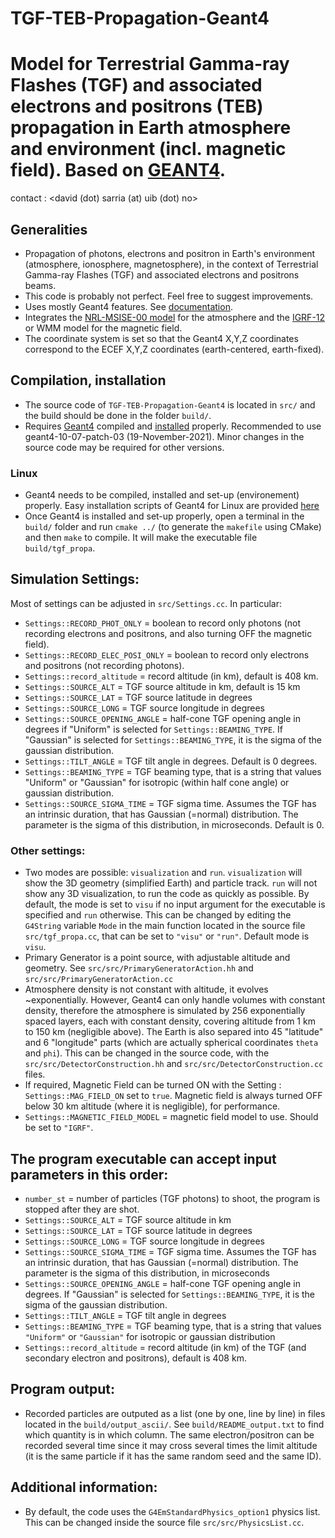 TGF-TEB-Propagation-Geant4
=====
Model for Terrestrial Gamma-ray Flashes (TGF) and associated electrons and positrons (TEB) propagation in Earth atmosphere and environment (incl. magnetic field). Based on [GEANT4](https://geant4.web.cern.ch/).
=====

contact : <david (dot) sarria (at) uib (dot) no>

## Generalities
- Propagation of photons, electrons and positron in Earth's environment (atmosphere, ionosphere, magnetosphere), in the context of Terrestrial Gamma-ray Flashes (TGF) and associated electrons and positrons beams.
- This code is probably not perfect. Feel free to suggest improvements.
- Uses mostly Geant4 features. See [documentation](http://geant4-userdoc.web.cern.ch/geant4-userdoc/UsersGuides/ForApplicationDeveloper/html/index.html "Geant4 documentation").
- Integrates the [NRL-MSISE-00 model](https://ccmc.gsfc.nasa.gov/pub/modelweb/atmospheric/msis/nrlmsise00/) for the atmosphere and the [IGRF-12](http://wdc.kugi.kyoto-u.ac.jp/igrf/index.html) or WMM model for the magnetic field.
- The coordinate system is set so that the Geant4 X,Y,Z coordinates correspond to the ECEF X,Y,Z coordinates (earth-centered, earth-fixed).

## Compilation, installation
- The source code of `TGF-TEB-Propagation-Geant4` is located in `src/` and the build should be done in the folder `build/`.
- Requires [Geant4](https://geant4.web.cern.ch/) compiled and [installed](http://geant4-userdoc.web.cern.ch/geant4-userdoc/UsersGuides/InstallationGuide/html/index.html) properly. Recommended to use geant4-10-07-patch-03 (19-November-2021). Minor changes in the source code may be required for other versions.
### Linux
- Geant4 needs to be compiled, installed and set-up (environement) properly. Easy installation scripts of Geant4 for Linux are provided [here](https://github.com/DavidSarria89/GEANT4-easy-install-scripts)
- Once Geant4 is installed and set-up properly, open a terminal in the `build/` folder and run `cmake ../` (to generate the `makefile` using CMake) and then `make` to compile. It will make the executable file `build/tgf_propa`. 

## Simulation Settings:
Most of settings can be adjusted in `src/Settings.cc`. In particular:
- `Settings::RECORD_PHOT_ONLY` = boolean to record only photons (not recording electrons and positrons, and also turning OFF the magnetic field).
- `Settings::RECORD_ELEC_POSI_ONLY` = boolean to record only electrons and positrons (not recording photons).
- `Settings::record_altitude` = record altitude (in km), default is 408 km.
- `Settings::SOURCE_ALT` = TGF source altitude in km, default is 15 km
- `Settings::SOURCE_LAT` = TGF source latitude in degrees
- `Settings::SOURCE_LONG` = TGF source longitude in degrees
- `Settings::SOURCE_OPENING_ANGLE` = half-cone TGF opening angle in degrees if "Uniform" is selected for `Settings::BEAMING_TYPE`. If "Gaussian" is selected for `Settings::BEAMING_TYPE`, it is the sigma of the gaussian distribution.
- `Settings::TILT_ANGLE` = TGF tilt angle in degrees. Default is 0 degrees.
- `Settings::BEAMING_TYPE` = TGF beaming type, that is a string that values "Uniform" or "Gaussian" for isotropic (within half cone angle) or gaussian distribution.
- `Settings::SOURCE_SIGMA_TIME` = TGF sigma time. Assumes the TGF has an intrinsic duration, that has Gaussian (=normal) distribution. The parameter is the sigma of this distribution, in microseconds. Default is 0.
### Other settings:
- Two modes are possible: `visualization` and `run`. `visualization` will show the 3D geometry (simplified Earth) and particle track. `run` will not show any 3D visualization, to run the code as quickly as possible. By default, the mode is set to `visu` if no input argument for the executable is specified and `run` otherwise. This can be changed by editing the `G4String` variable `Mode` in the main function located in the source file `src/tgf_propa.cc`, that can be set to `"visu"` or `"run"`. Default mode is `visu`.
- Primary Generator is a point source, with adjustable altitude and geometry. See `src/src/PrimaryGeneratorAction.hh` and `src/src/PrimaryGeneratorAction.cc`
- Atmosphere density is not constant with altitude, it evolves ~exponentially. However, Geant4 can only handle volumes with constant density, therefore the atmosphere is simulated by 256 exponentially spaced layers, each with constant density, covering altitude from 1 km to 150 km (negligible above). The Earth is also separed into 45 "latitude" and 6 "longitude" parts (which are actually spherical coordinates `theta` and `phi`). This can be changed in the source code, with the `src/src/DetectorConstruction.hh` and `src/src/DetectorConstruction.cc` files.
- If required, Magnetic Field can be turned ON with the Setting : `Settings::MAG_FIELD_ON` set to `true`. Magnetic field is always turned OFF below 30 km altitude (where it is negligible), for performance.
- `Settings::MAGNETIC_FIELD_MODEL` = magnetic field model to use. Should be set to `"IGRF"`.

## The program executable can accept input parameters in this order: 
- `number_st` = number of particles (TGF photons) to shoot, the program is stopped after they are shot.
- `Settings::SOURCE_ALT` = TGF source altitude in km
- `Settings::SOURCE_LAT` = TGF source latitude in degrees
- `Settings::SOURCE_LONG` = TGF source longitude in degrees
- `Settings::SOURCE_SIGMA_TIME` = TGF sigma time. Assumes the TGF has an intrinsic duration, that has Gaussian (=normal) distribution. The parameter is the sigma of this distribution, in microseconds
- `Settings::SOURCE_OPENING_ANGLE` = half-cone TGF opening angle in degrees. If "Gaussian" is selected for `Settings::BEAMING_TYPE`, it is the sigma of the gaussian distribution.
- `Settings::TILT_ANGLE` = TGF tilt angle in degrees
- `Settings::BEAMING_TYPE` = TGF beaming type, that is a string that values `"Uniform"` or `"Gaussian"` for isotropic or gaussian distribution
- `Settings::record_altitude` = record altitude (in km) of the TGF (and secondary electron and positrons), default is 408 km.

## Program output:
- Recorded particles are outputed as a list (one by one, line by line) in files located in the `build/output_ascii/`. See `build/README_output.txt` to find which quantity is in which column. The same electron/positron can be recorded several time since it may cross several times the limit altitude (it is the same particle if it has the same random seed and the same ID).

## Additional information:
- By default, the code uses the `G4EmStandardPhysics_option1` physics list. This can be changed inside the source file `src/src/PhysicsList.cc`.
